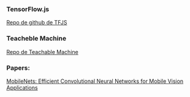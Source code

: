 ### TensorFlow.js
[Repo de github de TFJS](https://github.com/tensorflow/tfjs)


### Teacheble Machine
[Repo de Teachable Machine](https://github.com/googlecreativelab/teachablemachine-community/blob/master/libraries/image/src/teachable-mobilenet.ts)

### Papers:
[MobileNets: Efficient Convolutional Neural Networks for Mobile Vision Applications](https://arxiv.org/abs/1704.04861)
